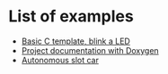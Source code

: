 # List of examples

* [Basic C template, blink a LED](blink/)
* [Project documentation with Doxygen](doxygen)
* [Autonomous slot car](slot-car)
